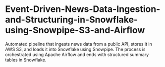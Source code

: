 # Event-Driven-News-Data-Ingestion-and-Structuring-in-Snowflake-using-Snowpipe-S3-and-Airflow
Automated pipeline that ingests news data from a public API, stores it in AWS S3, and loads it into Snowflake using Snowpipe. The process is orchestrated using Apache Airflow and ends with structured summary tables in Snowflake.
